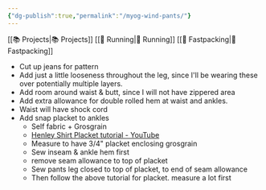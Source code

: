 ```yaml
---
{"dg-publish":true,"permalink":"/myog-wind-pants/"}
---
```



[[📚 Projects\|📚 Projects]] [[📘 Running\|📘 Running]] [[📘 Fastpacking\|📘 Fastpacking]]

* Cut up jeans for pattern
* Add just a little looseness throughout the leg, since I'll be wearing these over potentially multiple layers.
* Add room around waist & butt, since I will not have zippered area
* Add extra allowance for double rolled hem at waist and ankles.
* Waist will have shock cord
* Add snap placket to ankles
    * Self fabric + Grosgrain
    * [Henley Shirt Placket tutorial - YouTube](https://www.youtube.com/watch?v=4bVtTBWDpM8)
    * Measure to have 3/4" placket enclosing grosgrain
    * Sew inseam & ankle hem first
    * remove seam allowance to top of placket
    * Sew pants leg closed to top of placket, to end of seam allowance
    * Then follow the above tutorial for placket. measure a lot first